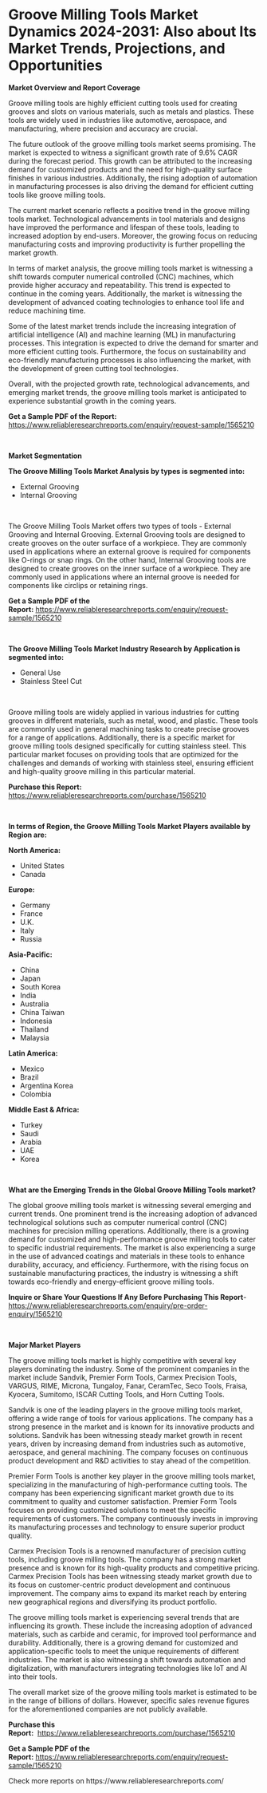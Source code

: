 <p><h1>Groove Milling Tools Market Dynamics 2024-2031: Also about Its Market Trends, Projections, and Opportunities</h1></p><p><strong>Market Overview and Report Coverage</strong></p>
<p><p>Groove milling tools are highly efficient cutting tools used for creating grooves and slots on various materials, such as metals and plastics. These tools are widely used in industries like automotive, aerospace, and manufacturing, where precision and accuracy are crucial.</p><p>The future outlook of the groove milling tools market seems promising. The market is expected to witness a significant growth rate of 9.6% CAGR during the forecast period. This growth can be attributed to the increasing demand for customized products and the need for high-quality surface finishes in various industries. Additionally, the rising adoption of automation in manufacturing processes is also driving the demand for efficient cutting tools like groove milling tools.</p><p>The current market scenario reflects a positive trend in the groove milling tools market. Technological advancements in tool materials and designs have improved the performance and lifespan of these tools, leading to increased adoption by end-users. Moreover, the growing focus on reducing manufacturing costs and improving productivity is further propelling the market growth.</p><p>In terms of market analysis, the groove milling tools market is witnessing a shift towards computer numerical controlled (CNC) machines, which provide higher accuracy and repeatability. This trend is expected to continue in the coming years. Additionally, the market is witnessing the development of advanced coating technologies to enhance tool life and reduce machining time.</p><p>Some of the latest market trends include the increasing integration of artificial intelligence (AI) and machine learning (ML) in manufacturing processes. This integration is expected to drive the demand for smarter and more efficient cutting tools. Furthermore, the focus on sustainability and eco-friendly manufacturing processes is also influencing the market, with the development of green cutting tool technologies.</p><p>Overall, with the projected growth rate, technological advancements, and emerging market trends, the groove milling tools market is anticipated to experience substantial growth in the coming years.</p></p>
<p><strong>Get a Sample PDF of the Report:</strong> <a href="https://www.reliableresearchreports.com/enquiry/request-sample/1565210">https://www.reliableresearchreports.com/enquiry/request-sample/1565210</a></p>
<p>&nbsp;</p>
<p><strong>Market Segmentation</strong></p>
<p><strong>The Groove Milling Tools Market Analysis by types is segmented into:</strong></p>
<p><ul><li>External Grooving</li><li>Internal Grooving</li></ul></p>
<p>&nbsp;</p>
<p><p>The Groove Milling Tools Market offers two types of tools - External Grooving and Internal Grooving. External Grooving tools are designed to create grooves on the outer surface of a workpiece. They are commonly used in applications where an external groove is required for components like O-rings or snap rings. On the other hand, Internal Grooving tools are designed to create grooves on the inner surface of a workpiece. They are commonly used in applications where an internal groove is needed for components like circlips or retaining rings.</p></p>
<p><strong>Get a Sample PDF of the Report:</strong>&nbsp;<a href="https://www.reliableresearchreports.com/enquiry/request-sample/1565210">https://www.reliableresearchreports.com/enquiry/request-sample/1565210</a></p>
<p>&nbsp;</p>
<p><strong>The Groove Milling Tools Market Industry Research by Application is segmented into:</strong></p>
<p><ul><li>General Use</li><li>Stainless Steel Cut</li></ul></p>
<p>&nbsp;</p>
<p><p>Groove milling tools are widely applied in various industries for cutting grooves in different materials, such as metal, wood, and plastic. These tools are commonly used in general machining tasks to create precise grooves for a range of applications. Additionally, there is a specific market for groove milling tools designed specifically for cutting stainless steel. This particular market focuses on providing tools that are optimized for the challenges and demands of working with stainless steel, ensuring efficient and high-quality groove milling in this particular material.</p></p>
<p><strong>Purchase this Report:</strong>&nbsp; <a href="https://www.reliableresearchreports.com/purchase/1565210">https://www.reliableresearchreports.com/purchase/1565210</a></p>
<p>&nbsp;</p>
<p><strong>In terms of Region, the Groove Milling Tools Market Players available by Region are:</strong></p>
<p>
    <p> <strong> North America: </strong>
        <ul>
            <li>United States</li>
            <li>Canada</li>
        </ul>
        </p> 
    <p> <strong> Europe: </strong>
        <ul>
            <li>Germany</li>
            <li>France</li>
            <li>U.K.</li>
            <li>Italy</li>
            <li>Russia</li>
        </ul>
        </p> 
    <p> <strong> Asia-Pacific: </strong>
        <ul>
            <li>China</li>
            <li>Japan</li>
            <li>South Korea</li>
            <li>India</li>
            <li>Australia</li>
            <li>China Taiwan</li>
            <li>Indonesia</li>
            <li>Thailand</li>
            <li>Malaysia</li>
        </ul>
        </p> 
    <p> <strong> Latin America: </strong>
        <ul>
            <li>Mexico</li>
            <li>Brazil</li>
            <li>Argentina Korea</li>
            <li>Colombia</li>
        </ul>
        </p> 
    <p> <strong> Middle East & Africa: </strong>
        <ul>
            <li>Turkey</li>
            <li>Saudi</li>
            <li>Arabia</li>
            <li>UAE</li>
            <li>Korea</li>
        </ul>
    </p>
    </p>
<p>&nbsp;</p>
<p><strong>What are the Emerging Trends in the Global Groove Milling Tools market?</strong></p>
<p><p>The global groove milling tools market is witnessing several emerging and current trends. One prominent trend is the increasing adoption of advanced technological solutions such as computer numerical control (CNC) machines for precision milling operations. Additionally, there is a growing demand for customized and high-performance groove milling tools to cater to specific industrial requirements. The market is also experiencing a surge in the use of advanced coatings and materials in these tools to enhance durability, accuracy, and efficiency. Furthermore, with the rising focus on sustainable manufacturing practices, the industry is witnessing a shift towards eco-friendly and energy-efficient groove milling tools.</p></p>
<p><strong>Inquire or Share Your Questions If Any Before Purchasing This Report</strong>- <a href="https://www.reliableresearchreports.com/enquiry/pre-order-enquiry/1565210">https://www.reliableresearchreports.com/enquiry/pre-order-enquiry/1565210</a></p>
<p>&nbsp;</p>
<p><strong>Major Market Players</strong></p>
<p><p>The groove milling tools market is highly competitive with several key players dominating the industry. Some of the prominent companies in the market include Sandvik, Premier Form Tools, Carmex Precision Tools, VARGUS, RIME, Microna, Tungaloy, Fanar, CeramTec, Seco Tools, Fraisa, Kyocera, Sumitomo, ISCAR Cutting Tools, and Horn Cutting Tools. </p><p>Sandvik is one of the leading players in the groove milling tools market, offering a wide range of tools for various applications. The company has a strong presence in the market and is known for its innovative products and solutions. Sandvik has been witnessing steady market growth in recent years, driven by increasing demand from industries such as automotive, aerospace, and general machining. The company focuses on continuous product development and R&D activities to stay ahead of the competition.</p><p>Premier Form Tools is another key player in the groove milling tools market, specializing in the manufacturing of high-performance cutting tools. The company has been experiencing significant market growth due to its commitment to quality and customer satisfaction. Premier Form Tools focuses on providing customized solutions to meet the specific requirements of customers. The company continuously invests in improving its manufacturing processes and technology to ensure superior product quality.</p><p>Carmex Precision Tools is a renowned manufacturer of precision cutting tools, including groove milling tools. The company has a strong market presence and is known for its high-quality products and competitive pricing. Carmex Precision Tools has been witnessing steady market growth due to its focus on customer-centric product development and continuous improvement. The company aims to expand its market reach by entering new geographical regions and diversifying its product portfolio.</p><p>The groove milling tools market is experiencing several trends that are influencing its growth. These include the increasing adoption of advanced materials, such as carbide and ceramic, for improved tool performance and durability. Additionally, there is a growing demand for customized and application-specific tools to meet the unique requirements of different industries. The market is also witnessing a shift towards automation and digitalization, with manufacturers integrating technologies like IoT and AI into their tools.</p><p>The overall market size of the groove milling tools market is estimated to be in the range of billions of dollars. However, specific sales revenue figures for the aforementioned companies are not publicly available.</p></p>
<p><strong>Purchase this Report:</strong>&nbsp;&nbsp;<a href="https://www.reliableresearchreports.com/purchase/1565210">https://www.reliableresearchreports.com/purchase/1565210</a></p>
<p></p>
<p><strong>Get a Sample PDF of the Report:</strong>&nbsp;<a href="https://www.reliableresearchreports.com/enquiry/request-sample/1565210">https://www.reliableresearchreports.com/enquiry/request-sample/1565210</a></p>
<p>Check more reports on https://www.reliableresearchreports.com/</p>